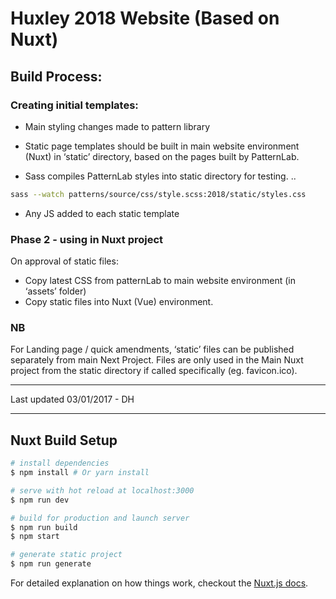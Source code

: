 # Huxley 2018 Website (Based on Nuxt)

## Build Process:

### Creating initial templates:

* Main styling changes made to pattern library

* Static page templates should be built in main website environment (Nuxt) in ‘static’ directory, based on the pages built by PatternLab.

* Sass compiles PatternLab styles into static directory for testing.
.. 
``` bash
sass --watch patterns/source/css/style.scss:2018/static/styles.css
```

* Any JS added to each static template

### Phase 2 - using in Nuxt project

On approval of static files:

* Copy latest CSS from patternLab to main website environment (in ‘assets’ folder)
* Copy static files into Nuxt (Vue) environment.

### NB

For Landing page / quick amendments, ‘static’ files can be published separately from main Next Project.  Files are only used in the Main Nuxt project from the static directory if called specifically (eg. favicon.ico).

---

Last updated 03/01/2017 - DH

***

## Nuxt Build Setup

``` bash
# install dependencies
$ npm install # Or yarn install

# serve with hot reload at localhost:3000
$ npm run dev

# build for production and launch server
$ npm run build
$ npm start

# generate static project
$ npm run generate
```

For detailed explanation on how things work, checkout the [Nuxt.js docs](https://github.com/nuxt/nuxt.js).

